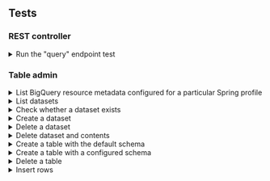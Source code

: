 ## Tests

### REST controller

<details>
<summary>Run the "query" endpoint test</summary>

```shell
./gradlew cleanTest test \
  --no-build-cache \
  --tests=org.squidmin.java.spring.gradle.bigquery.controller.ControllerIntegrationTest.query_givenClientRequest_whenCalled_thenReturnOkResponse \
  -DPROFILE=integration \
  -DGCP_SA_KEY_PATH=$GCP_SA_KEY_PATH \
  -DGCP_ADC_ACCESS_TOKEN="$(gcloud auth application-default print-access-token)" \
  -DGCP_DEFAULT_USER_PROJECT_ID="lofty-root-378503" \
  -DGCP_DEFAULT_USER_DATASET="test_dataset_name_integration" \
  -DGCP_DEFAULT_USER_TABLE="test_table_name_integration"
```

</details>


### Table admin

<details>
<summary>List BigQuery resource metadata configured for a particular Spring profile</summary>

```shell
./gradlew cleanTest test \
  --no-build-cache \
  --tests=org.squidmin.java.spring.gradle.bigquery.service.BigQueryAdminClientTest.echoBigQueryResourceConfig \
  -DPROFILE=PROFILE_NAME \
  -DGCP_DEFAULT_USER_PROJECT_ID=GCP_DEFAULT_USER_PROJECT_ID
```

**Replace the following**:
- `PROFILE_NAME`: the name of the profile to activate for the method execution.
- `GCP_DEFAULT_USER_PROJECT_ID`: the project ID for the GCP project to target.

For example, assuming the name of the profile to activate is `integration`:

```shell
./gradlew cleanTest test \
  --no-build-cache \
  --tests=org.squidmin.java.spring.gradle.bigquery.service.BigQueryAdminClientTest.echoBigQueryResourceConfig \
  -DPROFILE=integration \
  -DGCP_DEFAULT_USER_PROJECT_ID=lofty-root-378503
```

</details>


<details>
<summary>List datasets</summary>

```shell
./gradlew cleanTest test \
  --no-build-cache \
  --tests=org.squidmin.java.spring.gradle.bigquery.service.BigQueryAdminClientTest.listDatasets \
  -DPROFILE=PROFILE_NAME \
  -DGCP_DEFAULT_USER_PROJECT_ID=GCP_DEFAULT_USER_PROJECT_ID
```

**Replace the following**:
- `PROFILE_NAME`: the name of the profile to activate.
- `GCP_DEFAULT_USER_PROJECT_ID`: the project ID of the GCP project to target.

Example:

```shell
./gradlew cleanTest test \
  --no-build-cache \
  --tests=org.squidmin.java.spring.gradle.bigquery.service.BigQueryAdminClientTest.listDatasets \
  -DPROFILE=integration \
  -DGCP_DEFAULT_USER_PROJECT_ID="lofty-root-378503"
```

</details>


<details>
<summary>Check whether a dataset exists</summary>

```shell
./gradlew cleanTest test \
  --no-build-cache \
  --tests=org.squidmin.java.spring.gradle.bigquery.service.BigQueryAdminClientTest.datasetExists \
  -DPROFILE=PROFILE_NAME \
  -DGCP_DEFAULT_USER_PROJECT_ID="PROJECT_ID" \
  -DGCP_DEFAULT_USER_DATASET="GCP_DEFAULT_USER_DATASET"
```

**Replace the following**:
- `PROFILE_NAME`: the name of the profile to activate.
- `GCP_DEFAULT_USER_PROJECT_ID`: the project ID of the GCP project to target.
- `GCP_DEFAULT_USER_DATASET`: the name of the dataset to target.

Example:

```shell
./gradlew cleanTest test \
  --no-build-cache \
  --tests=org.squidmin.java.spring.gradle.bigquery.service.BigQueryAdminClientTest.datasetExists \
  -DPROFILE=integration \
  -DGCP_DEFAULT_USER_PROJECT_ID="lofty-root-378503" \
  -DGCP_DEFAULT_USER_DATASET="test_dataset_name_integration"
```

</details>


<details>
<summary>Create a dataset</summary>

```shell
./gradlew cleanTest test \
  --no-build-cache \
  --tests=org.squidmin.java.spring.gradle.bigquery.service.BigQueryAdminClientTest.createDataset \
  -DPROFILE=PROFILE_NAME \
  -DGCP_DEFAULT_USER_PROJECT_ID=GCP_DEFAULT_USER_PROJECT_ID \
  -DGCP_DEFAULT_USER_DATASET=GCP_DEFAULT_USER_DATASET
```

**Replace the following**:
- `PROFILE_NAME`: the name of the profile to activate.
- `GCP_DEFAULT_USER_PROJECT_ID`: the project ID of the GCP project to target.
- `GCP_DEFAULT_USER_DATASET`: the name of the dataset to target.

Example:

```shell
./gradlew cleanTest test \
  --no-build-cache \
  --tests=org.squidmin.java.spring.gradle.bigquery.service.BigQueryAdminClientTest.createDataset \
  -DPROFILE=integration \
  -DGCP_DEFAULT_USER_PROJECT_ID="lofty-root-378503" \
  -DGCP_DEFAULT_USER_DATASET="test_dataset_name_integration"
```

</details>


<details>
<summary>Delete a dataset</summary>

```shell
./gradlew cleanTest test \
  --no-build-cache \
  --tests=org.squidmin.java.spring.gradle.bigquery.service.BigQueryAdminClientTest.deleteDataset \
  -DPROFILE=PROFILE_NAME \
  -DGCP_DEFAULT_USER_PROJECT_ID=GCP_DEFAULT_USER_PROJECT_ID \
  -DGCP_DEFAULT_USER_DATASET=GCP_DEFAULT_USER_DATASET
```

**Replace the following**:
- `PROFILE_NAME`: the name of the profile to activate.
- `GCP_DEFAULT_USER_PROJECT_ID`: the project ID of the GCP project to target.
- `GCP_DEFAULT_USER_DATASET`: the name of the dataset to target.

Example:

```shell
./gradlew cleanTest test \
  --no-build-cache \
  --tests=org.squidmin.java.spring.gradle.bigquery.service.BigQueryAdminClientTest.deleteDataset \
  -DPROFILE=integration \
  -DGCP_DEFAULT_USER_PROJECT_ID="lofty-root-378503" \
  -DGCP_DEFAULT_USER_DATASET="test_dataset_name_integration"
```

</details>


<details>
<summary>Delete dataset and contents</summary>

```shell
./gradlew cleanTest test \
  --no-build-cache \
  --tests=org.squidmin.java.spring.gradle.bigquery.service.BigQueryAdminClientTest.deleteDatasetAndContents \
  -DPROFILE=PROFILE_NAME \
  -DGCP_DEFAULT_USER_PROJECT_ID=GCP_DEFAULT_USER_PROJECT_ID \
  -DGCP_DEFAULT_USER_DATASET=GCP_DEFAULT_USER_DATASET
```

**Replace the following**:
- `PROFILE_NAME`: the name of the profile to activate.
- `GCP_DEFAULT_USER_PROJECT_ID`: the project ID of the GCP project to target.
- `GCP_DEFAULT_USER_DATASET`: the name of the dataset to target.

Example:

```shell
./gradlew cleanTest test \
  --no-build-cache \
  --tests=org.squidmin.java.spring.gradle.bigquery.service.BigQueryAdminClientTest.deleteDatasetAndContents \
  -Dprofile=integration \
  -DGCP_DEFAULT_USER_PROJECT_ID="lofty-root-378503" \
  -DGCP_DEFAULT_USER_DATASET="test_dataset_name_integration"
```

</details>


<details>
<summary>Create a table with the default schema</summary>

This command creates a table using the default schema configured in the Spring application.

```shell
./gradlew cleanTest test \
  --no-build-cache \
  --tests=org.squidmin.java.spring.gradle.bigquery.service.BigQueryAdminClientTest.createTableWithDefaultSchema \
  -DPROFILE=PROFILE_NAME \
  -DGCP_DEFAULT_USER_PROJECT_ID=GCP_DEFAULT_USER_PROJECT_ID \
  -DGCP_DEFAULT_USER_DATASET=GCP_DEFAULT_USER_DATASET \
  -DGCP_DEFAULT_USER_TABLE=GCP_DEFAULT_USER_TABLE
```

**Replace the following**:
- `PROFILE_NAME`: the name of the profile to activate.
- `GCP_DEFAULT_USER_PROJECT_ID`: the project ID of the GCP project to target.
- `GCP_DEFAULT_USER_DATASET`: the name of the BigQuery dataset to target.
- `GCP_DEFAULT_USER_TABLE`: the name of the BigQuery table to target.

Example using the `integration` profile:

```shell
./gradlew cleanTest test \
  --no-build-cache \
  --tests=org.squidmin.java.spring.gradle.bigquery.service.BigQueryAdminClientTest.createTableWithDefaultSchema \
  -DPROFILE=integration \
  -DGCP_DEFAULT_USER_PROJECT_ID="lofty-root-378503" \
  -DGCP_DEFAULT_USER_DATASET="test_dataset_name_integration" \
  -DGCP_DEFAULT_USER_TABLE="test_table_name_integration"
```

</details>


<details>
<summary>Create a table with a configured schema</summary>

```shell
./gradlew cleanTest test \
  --no-build-cache \
  --tests=org.squidmin.java.spring.gradle.bigquery.service.BigQueryAdminClientTest.createTableWithCustomSchema \
  -DPROFILE=PROFILE_NAME \
  -DGCP_DEFAULT_USER_PROJECT_ID=GCP_DEFAULT_USER_PROJECT_ID \
  -DGCP_DEFAULT_USER_DATASET=GCP_DEFAULT_USER_PROJECT_ID \
  -DGCP_DEFAULT_USER_TABLE=GCP_DEFAULT_USER_TABLE \
  -DSCHEMA="name_1:datatype_1,name_2:datatype_2,[...],name_n:datatype_n"
```

**Replace the following**:
- `PROFILE_NAME`: the name of the profile to activate.
- `GCP_DEFAULT_USER_PROJECT_ID`: the name of the GCP project ID to target.
- `GCP_DEFAULT_USER_DATASET`: the name of the BigQuery dataset to target.
- `GCP_DEFAULT_USER_TABLE`: the name of the BigQuery table to target.
- `name_1:datatype_1,name_2:datatype_2,[...],name_n:datatype_n`: a basic representation of a database schema.

Example:

```shell
./gradlew cleanTest test \
  --no-build-cache \
  --tests=org.squidmin.java.spring.gradle.bigquery.service.BigQueryAdminClientTest.createTableWithCustomSchema \
  -DPROFILE=integration \
  -DGCP_DEFAULT_USER_PROJECT_ID="lofty-root-378503" \
  -DGCP_DEFAULT_USER_DATASET="test_dataset_name_integration" \
  -DGCP_DEFAULT_USER_TABLE="test_table_name_integration" \
  -DSCHEMA="id:STRING,creation_timestamp:DATETIME,last_update_timestamp:DATETIME,column_a:STRING,column_b:BOOL"
```

</details>


<details>
<summary>Delete a table</summary>

```shell
./gradlew cleanTest test \
  --no-build-cache \
  --tests=org.squidmin.java.spring.gradle.bigquery.service.BigQueryAdminClientTest.deleteTable \
  -Dprofile=PROFILE_NAME \
  -DGCP_DEFAULT_USER_PROJECT_ID=GCP_DEFAULT_USER_PROJECT_ID \
  -DGCP_DEFAULT_USER_DATASET=GCP_DEFAULT_USER_DATASET \
  -DGCP_DEFAULT_USER_TABLE=GCP_DEFAULT_USER_TABLE
```

**Replace the following**:
- `PROFILE_NAME`: the name of the profile to activate.
- `GCP_DEFAULT_USER_PROJECT_ID`: the name of the GCP project ID to target.
- `GCP_DEFAULT_USER_DATASET`: the name of the BigQuery dataset to target.
- `GCP_DEFAULT_USER_TABLE`: the name of the BigQuery table to target.

Example:

```shell
./gradlew cleanTest test \
  --no-build-cache \
  --tests=org.squidmin.java.spring.gradle.bigquery.service.BigQueryAdminClientTest.deleteTable \
  -Dprofile=integration \
  -DGCP_DEFAULT_USER_PROJECT_ID="lofty-root-378503" \
  -DGCP_DEFAULT_USER_DATASET="test_dataset_name_integration" \
  -DGCP_DEFAULT_USER_TABLE="test_table_name_integration"
```

</details>


<details>
<summary>Insert rows</summary>

To test row insertion, run the following command:

```shell
./gradlew cleanTest test \
  --no-build-cache \
  --tests=org.squidmin.java.spring.gradle.bigquery.service.BigQueryServiceEndToEndTest.insert \
  -DPROFILE=PROFILE_NAME \
  -DGCP_DEFAULT_USER_PROJECT_ID=GCP_DEFAULT_USER_PROJECT_ID \
  -DGCP_DEFAULT_USER_DATASET=GCP_DEFAULT_USER_DATASET \
  -DGCP_DEFAULT_USER_TABLE=GCP_DEFAULT_USER_TABLE
```

**Replace the following**:
- `PROFILE_NAME`: the name of the profile to activate.
- `GCP_DEFAULT_USER_PROJECT_ID`: the name of the GCP project ID to target.
- `GCP_DEFAULT_USER_DATASET`: the name of the BigQuery dataset to target.
- `GCP_DEFAULT_USER_TABLE`: the name of the BigQuery table to target.

Example using the `integration` profile:

```shell
./gradlew cleanTest test \
  --no-build-cache \
  --tests=org.squidmin.java.spring.gradle.bigquery.service.BigQueryServiceEndToEndTest.insert \
  -DPROFILE=integration \
  -DGCP_DEFAULT_USER_PROJECT_ID="lofty-root-378503" \
  -DGCP_DEFAULT_USER_DATASET="test_dataset_name_integration" \
  -DGCP_DEFAULT_USER_TABLE="test_table_name_integration"
```

</details>

